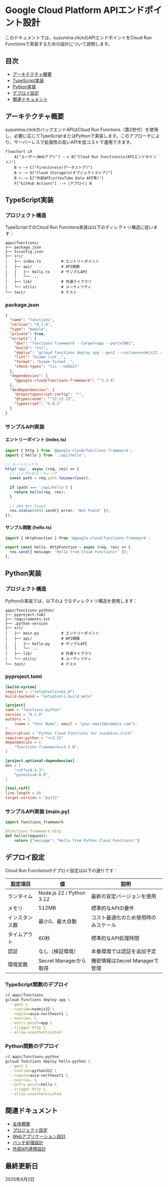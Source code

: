 # Google Cloud Platform APIエンドポイント設計

このドキュメントでは、suzumina.clickのAPIエンドポイントをCloud Run Functionsで実装するための設計について説明します。

## 目次

- [アーキテクチャ概要](#アーキテクチャ概要)
- [TypeScript実装](#typescript実装)
- [Python実装](#python実装)
- [デプロイ設定](#デプロイ設定)
- [関連ドキュメント](#関連ドキュメント)

## アーキテクチャ概要

suzumina.clickのバックエンドAPIはCloud Run Functions（第2世代）を使用し、必要に応じてTypeScriptまたはPythonで実装します。このアプローチにより、サーバーレスで拡張性の高いAPIを低コストで運用できます。

```mermaid
flowchart LR
    A["ユーザー/Webアプリ"] --> B["Cloud Run Functions\n(APIエンドポイント)"]
    B <--> C["Firestore\n(データストア)"]
    B <--> D["Cloud Storage\n(オブジェクトストア)"]
    B <--> E["外部API\n(YouTube Data API等)"]
    F["GitHub Actions"] --> |デプロイ| B
```

## TypeScript実装

### プロジェクト構造

TypeScriptでのCloud Run Functions実装は以下のディレクトリ構造に従います：

```text
apps/functions/
├── package.json
├── tsconfig.json
├── src/
│   ├── index.ts         # エントリーポイント
│   ├── api/             # API関数
│   │   ├── hello.ts     # サンプルAPI
│   │   └── ...
│   ├── lib/             # 共通ライブラリ
│   └── utils/           # ユーティリティ
└── test/                # テスト
```

### package.json

```json
{
  "name": "functions",
  "version": "0.1.0",
  "type": "module",
  "private": true,
  "scripts": {
    "dev": "functions-framework --target=app --port=3001",
    "build": "tsc",
    "deploy": "gcloud functions deploy app --gen2 --runtime=nodejs22 --region=asia-northeast1 --source=. --entry-point=app --trigger-http --allow-unauthenticated",
    "lint": "biome lint .",
    "format": "biome format .",
    "check-types": "tsc --noEmit"
  },
  "dependencies": {
    "@google-cloud/functions-framework": "^3.3.0"
  },
  "devDependencies": {
    "@repo/typescript-config": "*",
    "@types/node": "^22.13.15",
    "typescript": "5.8.2"
  }
}
```

### サンプルAPI実装

#### エントリーポイント (index.ts)

```typescript
import { http } from '@google-cloud/functions-framework';
import { hello } from './api/hello';

// ルートハンドラ
http('app', async (req, res) => {
  // シンプルなルーティング
  const path = req.path.toLowerCase();
  
  if (path === '/api/hello') {
    return hello(req, res);
  }
  
  // 404 Not Found
  res.status(404).send({ error: 'Not Found' });
});
```

#### サンプル関数 (hello.ts)

```typescript
import { HttpFunction } from '@google-cloud/functions-framework';

export const hello: HttpFunction = async (req, res) => {
  res.send({ message: 'Hello from Cloud Functions!' });
};
```

## Python実装

### プロジェクト構造

Pythonの実装では、以下のようなディレクトリ構造を使用します：

```text
apps/functions-python/
├── pyproject.toml
├── requirements.txt
├── .python-version
├── src/
│   ├── main.py          # エントリーポイント
│   ├── api/             # API関数
│   │   ├── hello.py     # サンプルAPI
│   │   └── ...
│   ├── lib/             # 共通ライブラリ
│   └── utils/           # ユーティリティ
└── test/                # テスト
```

### pyproject.toml

```toml
[build-system]
requires = ["setuptools>=61.0"]
build-backend = "setuptools.build_meta"

[project]
name = "functions-python"
version = "0.1.0"
authors = [
    {name = "Your Name", email = "your.email@example.com"},
]
description = "Python Cloud Functions for suzumina.click"
requires-python = ">=3.12"
dependencies = [
    "functions-framework==3.5.0",
]

[project.optional-dependencies]
dev = [
    "ruff==0.4.3",
    "pytest==8.0.0",
]

[tool.ruff]
line-length = 88
target-version = "py312"
```

### サンプルAPI実装 (main.py)

```python
import functions_framework

@functions_framework.http
def hello(request):
    return {"message": "Hello from Python Cloud Functions!"}
```

## デプロイ設定

Cloud Run Functionsのデプロイ設定は以下の通りです：

| 設定項目 | 値 | 説明 |
|---------|-----|------|
| ランタイム | Node.js 22 / Python 3.12 | 最新の安定バージョンを使用 |
| メモリ | 512MB | 標準的なAPIの要件 |
| インスタンス数 | 最小0、最大自動 | コスト最適化のため使用時のみスケール |
| タイムアウト | 60秒 | 標準的なAPI処理時間 |
| 認証 | なし（検証環境） | 本番環境では認証を追加予定 |
| 環境変数 | Secret Managerから取得 | 機密情報はSecret Managerで管理 |

### TypeScript関数のデプロイ

```bash
cd apps/functions
gcloud functions deploy app \
  --gen2 \
  --runtime=nodejs22 \
  --region=asia-northeast1 \
  --source=. \
  --entry-point=app \
  --trigger-http \
  --allow-unauthenticated
```

### Python関数のデプロイ

```bash
cd apps/functions-python
gcloud functions deploy hello-python \
  --gen2 \
  --runtime=python312 \
  --region=asia-northeast1 \
  --source=. \
  --entry-point=hello \
  --trigger-http \
  --allow-unauthenticated
```

## 関連ドキュメント

- [全体概要](GCP_OVERVIEW.md)
- [プロジェクト設定](GCP_PROJECT_SETUP.md)
- [Webアプリケーション設計](GCP_WEB_APP.md)
- [バッチ処理設計](GCP_JOBS.md)
- [外部API連携設計](GCP_EXTERNAL_APIS.md)

## 最終更新日

2025年4月2日

